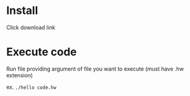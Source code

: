 # Install

Click download link

# Execute code

Run file providing argument of file you want to execute (must have .hw extension)

ex. `./hello code.hw`
